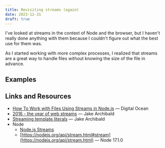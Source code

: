 ```yaml
---
title: Revisiting streams (again)
date: 2023-12-31
draft: true
---
```


I've looked at streams in the context of Node and the browser, but I haven't really done anything with them because I couldn't figure out what the best use for them was.

As I started working with more complex processes, I realized that streams are a great way to handle files without knowing  the size of the file in advance.

## Examples

## Links and Resources

* [How To Work with Files Using Streams in Node.js](https://www.digitalocean.com/community/tutorials/how-to-work-with-files-using-streams-in-node-js) &mdash; Digital Ocean
* [2016 - the year of web streams](https://jakearchibald.com/2016/streams-ftw/) &mdash; Jake Archibald
* [Streaming template literals](https://jakearchibald.com/2016/streaming-template-literals/) &mdash; Jake Archibald
* Node
  * [Node.js Streams](https://nodejs.dev/learn/nodejs-streams)
  * [https://nodejs.org/api/stream.html#stream](https://nodejs.org/api/stream.html) &mdash; Node 17.1.0

